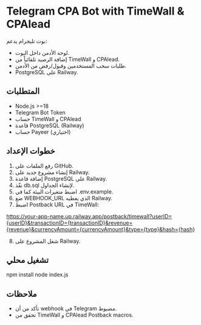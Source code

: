 # Telegram CPA Bot with TimeWall & CPAlead

بوت تليجرام يدعم:
- لوحة الأدمن داخل البوت.
- إضافة الرصيد تلقائياً من TimeWall و CPAlead.
- طلبات سحب المستخدمين وقبول/رفض من الأدمن.
- PostgreSQL على Railway.

## المتطلبات
- Node.js >=18
- Telegram Bot Token
- حساب TimeWall و CPAlead
- قاعدة PostgreSQL (Railway)
- حساب Payeer (اختياري)

## خطوات الإعداد
1. رفع الملفات على GitHub.
2. إنشاء مشروع جديد على Railway.
3. إضافة قاعدة PostgreSQL على Railway.
4. نفّذ db.sql لإنشاء الجداول.
5. اضبط متغيرات البيئة كما في .env.example.
6. ضع WEBHOOK_URL الذي يعطيه Railway.
7. اضبط Postback URL في TimeWall:

https://your-app-name.up.railway.app/postback/timewall?userID={userID}&transactionID={transactionID}&revenue={revenue}&currencyAmount={currencyAmount}&type={type}&hash={hash}

8. شغل المشروع على Railway.

## تشغيل محلي
npm install
node index.js

## ملاحظات
- تأكد من أن webhook في Telegram مضبوط.
- تحقق من TimeWall و CPAlead Postback macros.